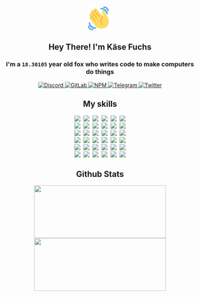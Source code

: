 <div><p align=center><img src=./resources/images/wave.gif width=64px height=64px></p><h2 align=center>Hey There! I'm Käse Fuchs</h2><h3 align=center>I'm a <code>18.30105</code> year old fox who writes code to make computers do things</h3><p align=center><a href=https://discord.com/users/507526681125322772><img alt=Discord src="https://img.shields.io/badge/Discord-5865F2?logo=discord&logoColor=white&style=flat-square#422b67a147bb4fa21c5363db15159303"> </a><a href=https://gitlab.com/kasefuchs><img alt=GitLab src="https://img.shields.io/badge/GitLab-330F63?logo=gitlab&logoColor=white&style=flat-square#422b67a147bb4fa21c5363db15159303"> </a><a href=https://npmjs.com/~kasefuchs><img alt=NPM src="https://img.shields.io/badge/NPM-CB3837?logo=npm&logoColor=white&style=flat-square#422b67a147bb4fa21c5363db15159303"> </a><a href=https://t.me/kasefuchs><img alt=Telegram src="https://img.shields.io/badge/Telegram-2CA5E0?logo=telegram&logoColor=white&style=flat-square#422b67a147bb4fa21c5363db15159303"> </a><a href=https://twitter.com/kasefuchs><img alt=Twitter src="https://img.shields.io/badge/Twitter-1DA1F2?logo=twitter&logoColor=white&style=flat-square#422b67a147bb4fa21c5363db15159303"></a></p><h2 align=center>My skills</h2><p align=center><a href=https://aws.amazon.com/ ><picture><source srcset="https://skillicons.dev/icons?i=aws&theme=dark#422b67a147bb4fa21c5363db15159303" media="(prefers-color-scheme: dark)"><source srcset="https://skillicons.dev/icons?i=aws&theme=light#422b67a147bb4fa21c5363db15159303" media="(prefers-color-scheme: light), (prefers-color-scheme: no-preference)"><img src="https://skillicons.dev/icons?i=aws&theme=light#422b67a147bb4fa21c5363db15159303"></picture></a>&nbsp;&nbsp;<a href=https://en.wikipedia.org/wiki/Bash_(Unix_shell)><picture><source srcset="https://skillicons.dev/icons?i=bash&theme=dark#422b67a147bb4fa21c5363db15159303" media="(prefers-color-scheme: dark)"><source srcset="https://skillicons.dev/icons?i=bash&theme=light#422b67a147bb4fa21c5363db15159303" media="(prefers-color-scheme: light), (prefers-color-scheme: no-preference)"><img src="https://skillicons.dev/icons?i=bash&theme=light#422b67a147bb4fa21c5363db15159303"></picture></a>&nbsp;&nbsp;<a href=https://discord.com/developers/docs><picture><source srcset="https://skillicons.dev/icons?i=bots&theme=dark#422b67a147bb4fa21c5363db15159303" media="(prefers-color-scheme: dark)"><source srcset="https://skillicons.dev/icons?i=bots&theme=light#422b67a147bb4fa21c5363db15159303" media="(prefers-color-scheme: light), (prefers-color-scheme: no-preference)"><img src="https://skillicons.dev/icons?i=bots&theme=light#422b67a147bb4fa21c5363db15159303"></picture></a>&nbsp;&nbsp;<a href=https://www.cloudflare.com/ ><picture><source srcset="https://skillicons.dev/icons?i=cloudflare&theme=dark#422b67a147bb4fa21c5363db15159303" media="(prefers-color-scheme: dark)"><source srcset="https://skillicons.dev/icons?i=cloudflare&theme=light#422b67a147bb4fa21c5363db15159303" media="(prefers-color-scheme: light), (prefers-color-scheme: no-preference)"><img src="https://skillicons.dev/icons?i=cloudflare&theme=light#422b67a147bb4fa21c5363db15159303"></picture></a>&nbsp;&nbsp;<a href=https://en.wikipedia.org/wiki/CSS><picture><source srcset="https://skillicons.dev/icons?i=css&theme=dark#422b67a147bb4fa21c5363db15159303" media="(prefers-color-scheme: dark)"><source srcset="https://skillicons.dev/icons?i=css&theme=light#422b67a147bb4fa21c5363db15159303" media="(prefers-color-scheme: light), (prefers-color-scheme: no-preference)"><img src="https://skillicons.dev/icons?i=css&theme=light#422b67a147bb4fa21c5363db15159303"></picture></a>&nbsp;&nbsp;<a href=https://www.docker.com/ ><picture><source srcset="https://skillicons.dev/icons?i=docker&theme=dark#422b67a147bb4fa21c5363db15159303" media="(prefers-color-scheme: dark)"><source srcset="https://skillicons.dev/icons?i=docker&theme=light#422b67a147bb4fa21c5363db15159303" media="(prefers-color-scheme: light), (prefers-color-scheme: no-preference)"><img src="https://skillicons.dev/icons?i=docker&theme=light#422b67a147bb4fa21c5363db15159303"></picture></a><br><a href=https://www.electronjs.org/ ><picture><source srcset="https://skillicons.dev/icons?i=electron&theme=dark#422b67a147bb4fa21c5363db15159303" media="(prefers-color-scheme: dark)"><source srcset="https://skillicons.dev/icons?i=electron&theme=light#422b67a147bb4fa21c5363db15159303" media="(prefers-color-scheme: light), (prefers-color-scheme: no-preference)"><img src="https://skillicons.dev/icons?i=electron&theme=light#422b67a147bb4fa21c5363db15159303"></picture></a>&nbsp;&nbsp;<a href=https://expressjs.com/ ><picture><source srcset="https://skillicons.dev/icons?i=express&theme=dark#422b67a147bb4fa21c5363db15159303" media="(prefers-color-scheme: dark)"><source srcset="https://skillicons.dev/icons?i=express&theme=light#422b67a147bb4fa21c5363db15159303" media="(prefers-color-scheme: light), (prefers-color-scheme: no-preference)"><img src="https://skillicons.dev/icons?i=express&theme=light#422b67a147bb4fa21c5363db15159303"></picture></a>&nbsp;&nbsp;<a href=https://www.figma.com/ ><picture><source srcset="https://skillicons.dev/icons?i=figma&theme=dark#422b67a147bb4fa21c5363db15159303" media="(prefers-color-scheme: dark)"><source srcset="https://skillicons.dev/icons?i=figma&theme=light#422b67a147bb4fa21c5363db15159303" media="(prefers-color-scheme: light), (prefers-color-scheme: no-preference)"><img src="https://skillicons.dev/icons?i=figma&theme=light#422b67a147bb4fa21c5363db15159303"></picture></a>&nbsp;&nbsp;<a href=https://firebase.google.com/ ><picture><source srcset="https://skillicons.dev/icons?i=firebase&theme=dark#422b67a147bb4fa21c5363db15159303" media="(prefers-color-scheme: dark)"><source srcset="https://skillicons.dev/icons?i=firebase&theme=light#422b67a147bb4fa21c5363db15159303" media="(prefers-color-scheme: light), (prefers-color-scheme: no-preference)"><img src="https://skillicons.dev/icons?i=firebase&theme=light#422b67a147bb4fa21c5363db15159303"></picture></a>&nbsp;&nbsp;<a href=https://flask.palletsprojects.com/ ><picture><source srcset="https://skillicons.dev/icons?i=flask&theme=dark#422b67a147bb4fa21c5363db15159303" media="(prefers-color-scheme: dark)"><source srcset="https://skillicons.dev/icons?i=flask&theme=light#422b67a147bb4fa21c5363db15159303" media="(prefers-color-scheme: light), (prefers-color-scheme: no-preference)"><img src="https://skillicons.dev/icons?i=flask&theme=light#422b67a147bb4fa21c5363db15159303"></picture></a>&nbsp;&nbsp;<a href=https://cloud.google.com/ ><picture><source srcset="https://skillicons.dev/icons?i=gcp&theme=dark#422b67a147bb4fa21c5363db15159303" media="(prefers-color-scheme: dark)"><source srcset="https://skillicons.dev/icons?i=gcp&theme=light#422b67a147bb4fa21c5363db15159303" media="(prefers-color-scheme: light), (prefers-color-scheme: no-preference)"><img src="https://skillicons.dev/icons?i=gcp&theme=light#422b67a147bb4fa21c5363db15159303"></picture></a><br><a href=https://git-scm.com/ ><picture><source srcset="https://skillicons.dev/icons?i=git&theme=dark#422b67a147bb4fa21c5363db15159303" media="(prefers-color-scheme: dark)"><source srcset="https://skillicons.dev/icons?i=git&theme=light#422b67a147bb4fa21c5363db15159303" media="(prefers-color-scheme: light), (prefers-color-scheme: no-preference)"><img src="https://skillicons.dev/icons?i=git&theme=light#422b67a147bb4fa21c5363db15159303"></picture></a>&nbsp;&nbsp;<a href=https://github.com/ ><picture><source srcset="https://skillicons.dev/icons?i=github&theme=dark#422b67a147bb4fa21c5363db15159303" media="(prefers-color-scheme: dark)"><source srcset="https://skillicons.dev/icons?i=github&theme=light#422b67a147bb4fa21c5363db15159303" media="(prefers-color-scheme: light), (prefers-color-scheme: no-preference)"><img src="https://skillicons.dev/icons?i=github&theme=light#422b67a147bb4fa21c5363db15159303"></picture></a>&nbsp;&nbsp;<a href=https://gitlab.com/ ><picture><source srcset="https://skillicons.dev/icons?i=gitlab&theme=dark#422b67a147bb4fa21c5363db15159303" media="(prefers-color-scheme: dark)"><source srcset="https://skillicons.dev/icons?i=gitlab&theme=light#422b67a147bb4fa21c5363db15159303" media="(prefers-color-scheme: light), (prefers-color-scheme: no-preference)"><img src="https://skillicons.dev/icons?i=gitlab&theme=light#422b67a147bb4fa21c5363db15159303"></picture></a>&nbsp;&nbsp;<a href=https://www.heroku.com/ ><picture><source srcset="https://skillicons.dev/icons?i=heroku&theme=dark#422b67a147bb4fa21c5363db15159303" media="(prefers-color-scheme: dark)"><source srcset="https://skillicons.dev/icons?i=heroku&theme=light#422b67a147bb4fa21c5363db15159303" media="(prefers-color-scheme: light), (prefers-color-scheme: no-preference)"><img src="https://skillicons.dev/icons?i=heroku&theme=light#422b67a147bb4fa21c5363db15159303"></picture></a>&nbsp;&nbsp;<a href=https://en.wikipedia.org/wiki/HTML><picture><source srcset="https://skillicons.dev/icons?i=html&theme=dark#422b67a147bb4fa21c5363db15159303" media="(prefers-color-scheme: dark)"><source srcset="https://skillicons.dev/icons?i=html&theme=light#422b67a147bb4fa21c5363db15159303" media="(prefers-color-scheme: light), (prefers-color-scheme: no-preference)"><img src="https://skillicons.dev/icons?i=html&theme=light#422b67a147bb4fa21c5363db15159303"></picture></a>&nbsp;&nbsp;<a href=https://en.wikipedia.org/wiki/JavaScript><picture><source srcset="https://skillicons.dev/icons?i=js&theme=dark#422b67a147bb4fa21c5363db15159303" media="(prefers-color-scheme: dark)"><source srcset="https://skillicons.dev/icons?i=js&theme=light#422b67a147bb4fa21c5363db15159303" media="(prefers-color-scheme: light), (prefers-color-scheme: no-preference)"><img src="https://skillicons.dev/icons?i=js&theme=light#422b67a147bb4fa21c5363db15159303"></picture></a><br><a href=https://en.wikipedia.org/wiki/Linux><picture><source srcset="https://skillicons.dev/icons?i=linux&theme=dark#422b67a147bb4fa21c5363db15159303" media="(prefers-color-scheme: dark)"><source srcset="https://skillicons.dev/icons?i=linux&theme=light#422b67a147bb4fa21c5363db15159303" media="(prefers-color-scheme: light), (prefers-color-scheme: no-preference)"><img src="https://skillicons.dev/icons?i=linux&theme=light#422b67a147bb4fa21c5363db15159303"></picture></a>&nbsp;&nbsp;<a href=https://mui.com/ ><picture><source srcset="https://skillicons.dev/icons?i=materialui&theme=dark#422b67a147bb4fa21c5363db15159303" media="(prefers-color-scheme: dark)"><source srcset="https://skillicons.dev/icons?i=materialui&theme=light#422b67a147bb4fa21c5363db15159303" media="(prefers-color-scheme: light), (prefers-color-scheme: no-preference)"><img src="https://skillicons.dev/icons?i=materialui&theme=light#422b67a147bb4fa21c5363db15159303"></picture></a>&nbsp;&nbsp;<a href=https://en.wikipedia.org/wiki/Markdown><picture><source srcset="https://skillicons.dev/icons?i=md&theme=dark#422b67a147bb4fa21c5363db15159303" media="(prefers-color-scheme: dark)"><source srcset="https://skillicons.dev/icons?i=md&theme=light#422b67a147bb4fa21c5363db15159303" media="(prefers-color-scheme: light), (prefers-color-scheme: no-preference)"><img src="https://skillicons.dev/icons?i=md&theme=light#422b67a147bb4fa21c5363db15159303"></picture></a>&nbsp;&nbsp;<a href=https://www.mongodb.com/ ><picture><source srcset="https://skillicons.dev/icons?i=mongodb&theme=dark#422b67a147bb4fa21c5363db15159303" media="(prefers-color-scheme: dark)"><source srcset="https://skillicons.dev/icons?i=mongodb&theme=light#422b67a147bb4fa21c5363db15159303" media="(prefers-color-scheme: light), (prefers-color-scheme: no-preference)"><img src="https://skillicons.dev/icons?i=mongodb&theme=light#422b67a147bb4fa21c5363db15159303"></picture></a>&nbsp;&nbsp;<a href=https://www.mysql.com/ ><picture><source srcset="https://skillicons.dev/icons?i=mysql&theme=dark#422b67a147bb4fa21c5363db15159303" media="(prefers-color-scheme: dark)"><source srcset="https://skillicons.dev/icons?i=mysql&theme=light#422b67a147bb4fa21c5363db15159303" media="(prefers-color-scheme: light), (prefers-color-scheme: no-preference)"><img src="https://skillicons.dev/icons?i=mysql&theme=light#422b67a147bb4fa21c5363db15159303"></picture></a>&nbsp;&nbsp;<a href=https://nextjs.org/ ><picture><source srcset="https://skillicons.dev/icons?i=nextjs&theme=dark#422b67a147bb4fa21c5363db15159303" media="(prefers-color-scheme: dark)"><source srcset="https://skillicons.dev/icons?i=nextjs&theme=light#422b67a147bb4fa21c5363db15159303" media="(prefers-color-scheme: light), (prefers-color-scheme: no-preference)"><img src="https://skillicons.dev/icons?i=nextjs&theme=light#422b67a147bb4fa21c5363db15159303"></picture></a><br><a href=https://nodejs.org/en/ ><picture><source srcset="https://skillicons.dev/icons?i=nodejs&theme=dark#422b67a147bb4fa21c5363db15159303" media="(prefers-color-scheme: dark)"><source srcset="https://skillicons.dev/icons?i=nodejs&theme=light#422b67a147bb4fa21c5363db15159303" media="(prefers-color-scheme: light), (prefers-color-scheme: no-preference)"><img src="https://skillicons.dev/icons?i=nodejs&theme=light#422b67a147bb4fa21c5363db15159303"></picture></a>&nbsp;&nbsp;<a href=https://www.postgresql.org/ ><picture><source srcset="https://skillicons.dev/icons?i=postgres&theme=dark#422b67a147bb4fa21c5363db15159303" media="(prefers-color-scheme: dark)"><source srcset="https://skillicons.dev/icons?i=postgres&theme=light#422b67a147bb4fa21c5363db15159303" media="(prefers-color-scheme: light), (prefers-color-scheme: no-preference)"><img src="https://skillicons.dev/icons?i=postgres&theme=light#422b67a147bb4fa21c5363db15159303"></picture></a>&nbsp;&nbsp;<a href=https://learn.microsoft.com/en-us/powershell/ ><picture><source srcset="https://skillicons.dev/icons?i=powershell&theme=dark#422b67a147bb4fa21c5363db15159303" media="(prefers-color-scheme: dark)"><source srcset="https://skillicons.dev/icons?i=powershell&theme=light#422b67a147bb4fa21c5363db15159303" media="(prefers-color-scheme: light), (prefers-color-scheme: no-preference)"><img src="https://skillicons.dev/icons?i=powershell&theme=light#422b67a147bb4fa21c5363db15159303"></picture></a>&nbsp;&nbsp;<a href=https://www.python.org/ ><picture><source srcset="https://skillicons.dev/icons?i=py&theme=dark#422b67a147bb4fa21c5363db15159303" media="(prefers-color-scheme: dark)"><source srcset="https://skillicons.dev/icons?i=py&theme=light#422b67a147bb4fa21c5363db15159303" media="(prefers-color-scheme: light), (prefers-color-scheme: no-preference)"><img src="https://skillicons.dev/icons?i=py&theme=light#422b67a147bb4fa21c5363db15159303"></picture></a>&nbsp;&nbsp;<a href=https://www.raspberrypi.org/ ><picture><source srcset="https://skillicons.dev/icons?i=raspberrypi&theme=dark#422b67a147bb4fa21c5363db15159303" media="(prefers-color-scheme: dark)"><source srcset="https://skillicons.dev/icons?i=raspberrypi&theme=light#422b67a147bb4fa21c5363db15159303" media="(prefers-color-scheme: light), (prefers-color-scheme: no-preference)"><img src="https://skillicons.dev/icons?i=raspberrypi&theme=light#422b67a147bb4fa21c5363db15159303"></picture></a>&nbsp;&nbsp;<a href=https://reactjs.org/ ><picture><source srcset="https://skillicons.dev/icons?i=react&theme=dark#422b67a147bb4fa21c5363db15159303" media="(prefers-color-scheme: dark)"><source srcset="https://skillicons.dev/icons?i=react&theme=light#422b67a147bb4fa21c5363db15159303" media="(prefers-color-scheme: light), (prefers-color-scheme: no-preference)"><img src="https://skillicons.dev/icons?i=react&theme=light#422b67a147bb4fa21c5363db15159303"></picture></a><br><a href=https://redux.js.org/ ><picture><source srcset="https://skillicons.dev/icons?i=redux&theme=dark#422b67a147bb4fa21c5363db15159303" media="(prefers-color-scheme: dark)"><source srcset="https://skillicons.dev/icons?i=redux&theme=light#422b67a147bb4fa21c5363db15159303" media="(prefers-color-scheme: light), (prefers-color-scheme: no-preference)"><img src="https://skillicons.dev/icons?i=redux&theme=light#422b67a147bb4fa21c5363db15159303"></picture></a>&nbsp;&nbsp;<a href=https://en.wikipedia.org/wiki/Regular_expression><picture><source srcset="https://skillicons.dev/icons?i=regex&theme=dark#422b67a147bb4fa21c5363db15159303" media="(prefers-color-scheme: dark)"><source srcset="https://skillicons.dev/icons?i=regex&theme=light#422b67a147bb4fa21c5363db15159303" media="(prefers-color-scheme: light), (prefers-color-scheme: no-preference)"><img src="https://skillicons.dev/icons?i=regex&theme=light#422b67a147bb4fa21c5363db15159303"></picture></a>&nbsp;&nbsp;<a href=https://en.wikipedia.org/wiki/Sass_(stylesheet_language)><picture><source srcset="https://skillicons.dev/icons?i=sass&theme=dark#422b67a147bb4fa21c5363db15159303" media="(prefers-color-scheme: dark)"><source srcset="https://skillicons.dev/icons?i=sass&theme=light#422b67a147bb4fa21c5363db15159303" media="(prefers-color-scheme: light), (prefers-color-scheme: no-preference)"><img src="https://skillicons.dev/icons?i=sass&theme=light#422b67a147bb4fa21c5363db15159303"></picture></a>&nbsp;&nbsp;<a href=https://www.typescriptlang.org/ ><picture><source srcset="https://skillicons.dev/icons?i=ts&theme=dark#422b67a147bb4fa21c5363db15159303" media="(prefers-color-scheme: dark)"><source srcset="https://skillicons.dev/icons?i=ts&theme=light#422b67a147bb4fa21c5363db15159303" media="(prefers-color-scheme: light), (prefers-color-scheme: no-preference)"><img src="https://skillicons.dev/icons?i=ts&theme=light#422b67a147bb4fa21c5363db15159303"></picture></a>&nbsp;&nbsp;<a href=https://unity.com/ ><picture><source srcset="https://skillicons.dev/icons?i=unity&theme=dark#422b67a147bb4fa21c5363db15159303" media="(prefers-color-scheme: dark)"><source srcset="https://skillicons.dev/icons?i=unity&theme=light#422b67a147bb4fa21c5363db15159303" media="(prefers-color-scheme: light), (prefers-color-scheme: no-preference)"><img src="https://skillicons.dev/icons?i=unity&theme=light#422b67a147bb4fa21c5363db15159303"></picture></a>&nbsp;&nbsp;<a href=https://workers.cloudflare.com/ ><picture><source srcset="https://skillicons.dev/icons?i=workers&theme=dark#422b67a147bb4fa21c5363db15159303" media="(prefers-color-scheme: dark)"><source srcset="https://skillicons.dev/icons?i=workers&theme=light#422b67a147bb4fa21c5363db15159303" media="(prefers-color-scheme: light), (prefers-color-scheme: no-preference)"><img src="https://skillicons.dev/icons?i=workers&theme=light#422b67a147bb4fa21c5363db15159303"></picture></a><br></p><h2 align=center>Github Stats</h2><p align=center><picture><source srcset="https://github-readme-stats-kasefuchs.vercel.app/api/?count_private=true&hide_border=true&hide_rank=true&line_height=20&hide_title=true&username=Kasefuchs&theme=dark#422b67a147bb4fa21c5363db15159303" media="(prefers-color-scheme: dark)"><source srcset="https://github-readme-stats-kasefuchs.vercel.app/api/?count_private=true&hide_border=true&hide_rank=true&line_height=20&hide_title=true&username=Kasefuchs&theme=light#422b67a147bb4fa21c5363db15159303" media="(prefers-color-scheme: light), (prefers-color-scheme: no-preference)"><img align=middle width=350 height=140 src="https://github-readme-stats-kasefuchs.vercel.app/api/?count_private=true&hide_border=true&hide_rank=true&line_height=20&hide_title=true&username=Kasefuchs&theme=light#422b67a147bb4fa21c5363db15159303"></picture><picture><source srcset="https://github-readme-stats-kasefuchs.vercel.app/api/top-langs/?count_private=true&hide_border=true&layout=compact&username=Kasefuchs&theme=dark#422b67a147bb4fa21c5363db15159303" media="(prefers-color-scheme: dark)"><source srcset="https://github-readme-stats-kasefuchs.vercel.app/api/top-langs/?count_private=true&hide_border=true&layout=compact&username=Kasefuchs&theme=light#422b67a147bb4fa21c5363db15159303" media="(prefers-color-scheme: light), (prefers-color-scheme: no-preference)"><img align=middle width=350 height=140 src="https://github-readme-stats-kasefuchs.vercel.app/api/top-langs/?count_private=true&hide_border=true&layout=compact&username=Kasefuchs&theme=light#422b67a147bb4fa21c5363db15159303"></picture></p><img src="https://hit.yhype.me/github/profile?user_id=64592097#422b67a147bb4fa21c5363db15159303" alt=""></div>
